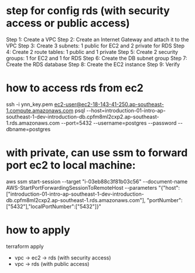 # step for config rds (with security access or public access)
Step 1: Create a VPC
Step 2: Create an Internet Gateway and attach it to the VPC
Step 3: Create 3 subnets: 1 public for EC2 and 2 private for RDS
Step 4: Create 2 route tables: 1 public and 1 private
Step 5: Create 2 security groups: 1 for EC2 and 1 for RDS
Step 6: Create the DB subnet group
Step 7: Create the RDS database
Step 8: Create the EC2 instance
Step 9: Verify

# how to access rds from ec2
ssh -i ynn_key.pem ec2-user@ec2-18-143-41-250.ap-southeast-1.compute.amazonaws.com
psql  --host=introduction-01-intro-ap-southeast-1-dev-introduction-db.cpfm8ml2cxp2.ap-southeast-1.rds.amazonaws.com  --port=5432  --username=postgres  --password  --dbname=postgres




# with private, can use ssm to forward port ec2 to local machine: 
aws ssm start-session --target "i-03eb88c3f81b03c56" --document-name AWS-StartPortForwardingSessionToRemoteHost --parameters "{\"host\":[\"introduction-01-intro-ap-southeast-1-dev-introduction-db.cpfm8ml2cxp2.ap-southeast-1.rds.amazonaws.com\"], \"portNumber\":[\"5432\"],\"localPortNumber\":[\"5432\"]}"

# how to apply
terraform apply 
- vpc -> ec2 -> rds (with security access)
- vpc -> rds (with public access)